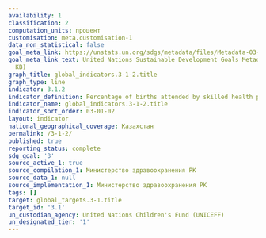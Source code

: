 ```yaml
---
availability: 1
classification: 2
computation_units: процент
customisation: meta.customisation-1
data_non_statistical: false
goal_meta_link: https://unstats.un.org/sdgs/metadata/files/Metadata-03-01-02.pdf
goal_meta_link_text: United Nations Sustainable Development Goals Metadata (PDF 374
  KB)
graph_title: global_indicators.3-1-2.title
graph_type: line
indicator: 3.1.2
indicator_definition: Percentage of births attended by skilled health personnel
indicator_name: global_indicators.3-1-2.title
indicator_sort_order: 03-01-02
layout: indicator
national_geographical_coverage: Казахстан
permalink: /3-1-2/
published: true
reporting_status: complete
sdg_goal: '3'
source_active_1: true
source_compilation_1: Министерство здравоохранения РК
source_data_1: null
source_implementation_1: Министерство здравоохранения РК
tags: []
target: global_targets.3-1.title
target_id: '3.1'
un_custodian_agency: United Nations Children's Fund (UNICEFF)
un_designated_tier: '1'
---
```

